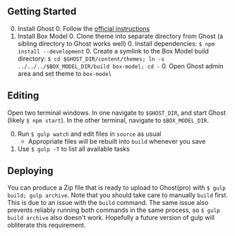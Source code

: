 ## Getting Started

0. Install Ghost
   0. Follow the [official instructions](https://github.com/TryGhost/Ghost#getting-started-guide-for-developers)
0. Install Box Model
   0. Clone theme into separate directory from Ghost (a sibling directory to Ghost works well)
   0. Install dependencies: `$ npm install --development`
   0. Create a symlink to the Box Model build directory: `$ cd $GHOST_DIR/content/themes; ln -s ../../../$BOX_MODEL_DIR/build box-model; cd -`
   0. Open Ghost admin area and set theme to `box-model`

## Editing

Open two terminal windows. In one navigate to `$GHOST_DIR`, and start Ghost (likely `$ npm start`). In the other terminal, navigate to `$BOX_MODEL_DIR`.

0. Run `$ gulp watch` and edit files in `source` as usual
   * Appropriate files will be rebuilt into `build` whenever you save
0. Use `$ gulp -T` to list all available tasks

## Deploying

You can produce a Zip file that is ready to upload to Ghost(pro) with `$ gulp build; gulp archive`. Note that you should take care to manually `build` first. This is due to an issue with the `build` command. The same issue also prevents reliably running both commands in the same process, so `$ gulp build archive` also doesn't work. Hopefully a future version of gulp will obliterate this requirement.
